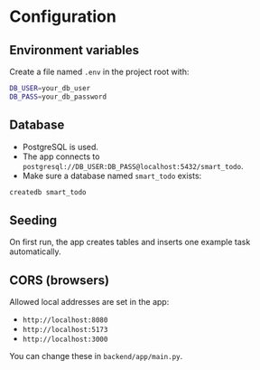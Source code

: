 # Configuration

## Environment variables

Create a file named `.env` in the project root with:

```bash
DB_USER=your_db_user
DB_PASS=your_db_password
```

## Database

- PostgreSQL is used.
- The app connects to `postgresql://DB_USER:DB_PASS@localhost:5432/smart_todo`.
- Make sure a database named `smart_todo` exists:

```bash
createdb smart_todo
```

## Seeding

On first run, the app creates tables and inserts one example task automatically.

## CORS (browsers)

Allowed local addresses are set in the app:

- `http://localhost:8080`
- `http://localhost:5173`
- `http://localhost:3000`

You can change these in `backend/app/main.py`.


